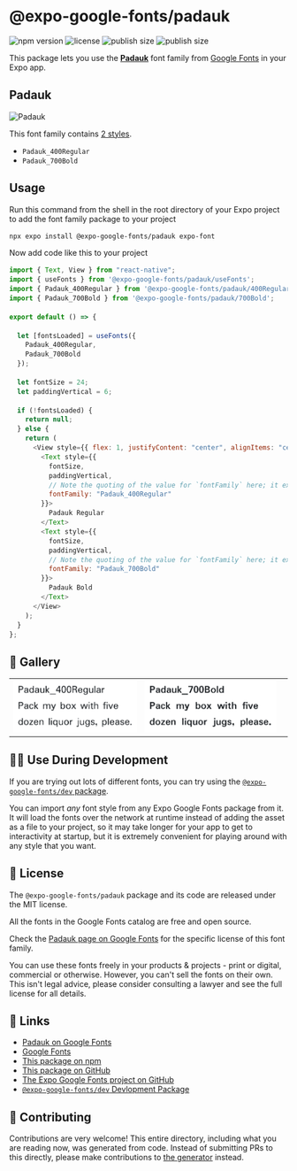 # @expo-google-fonts/padauk

![npm version](https://flat.badgen.net/npm/v/@expo-google-fonts/padauk)
![license](https://flat.badgen.net/github/license/expo/google-fonts)
![publish size](https://flat.badgen.net/packagephobia/install/@expo-google-fonts/padauk)
![publish size](https://flat.badgen.net/packagephobia/publish/@expo-google-fonts/padauk)

This package lets you use the [**Padauk**](https://fonts.google.com/specimen/Padauk) font family from [Google Fonts](https://fonts.google.com/) in your Expo app.

## Padauk

![Padauk](./font-family.png)

This font family contains [2 styles](#-gallery).

- `Padauk_400Regular`
- `Padauk_700Bold`

## Usage

Run this command from the shell in the root directory of your Expo project to add the font family package to your project

```sh
npx expo install @expo-google-fonts/padauk expo-font
```

Now add code like this to your project

```js
import { Text, View } from "react-native";
import { useFonts } from '@expo-google-fonts/padauk/useFonts';
import { Padauk_400Regular } from '@expo-google-fonts/padauk/400Regular';
import { Padauk_700Bold } from '@expo-google-fonts/padauk/700Bold';

export default () => {

  let [fontsLoaded] = useFonts({
    Padauk_400Regular, 
    Padauk_700Bold
  });

  let fontSize = 24;
  let paddingVertical = 6;

  if (!fontsLoaded) {
    return null;
  } else {
    return (
      <View style={{ flex: 1, justifyContent: "center", alignItems: "center" }}>
        <Text style={{
          fontSize,
          paddingVertical,
          // Note the quoting of the value for `fontFamily` here; it expects a string!
          fontFamily: "Padauk_400Regular"
        }}>
          Padauk Regular
        </Text>
        <Text style={{
          fontSize,
          paddingVertical,
          // Note the quoting of the value for `fontFamily` here; it expects a string!
          fontFamily: "Padauk_700Bold"
        }}>
          Padauk Bold
        </Text>
      </View>
    );
  }
};
```

## 🔡 Gallery


||||
|-|-|-|
|![Padauk_400Regular](./400Regular/Padauk_400Regular.ttf.png)|![Padauk_700Bold](./700Bold/Padauk_700Bold.ttf.png)|||


## 👩‍💻 Use During Development

If you are trying out lots of different fonts, you can try using the [`@expo-google-fonts/dev` package](https://github.com/expo/google-fonts/tree/master/font-packages/dev#readme).

You can import _any_ font style from any Expo Google Fonts package from it. It will load the fonts over the network at runtime instead of adding the asset as a file to your project, so it may take longer for your app to get to interactivity at startup, but it is extremely convenient for playing around with any style that you want.


## 📖 License

The `@expo-google-fonts/padauk` package and its code are released under the MIT license.

All the fonts in the Google Fonts catalog are free and open source.

Check the [Padauk page on Google Fonts](https://fonts.google.com/specimen/Padauk) for the specific license of this font family.

You can use these fonts freely in your products & projects - print or digital, commercial or otherwise. However, you can't sell the fonts on their own. This isn't legal advice, please consider consulting a lawyer and see the full license for all details.

## 🔗 Links

- [Padauk on Google Fonts](https://fonts.google.com/specimen/Padauk)
- [Google Fonts](https://fonts.google.com/)
- [This package on npm](https://www.npmjs.com/package/@expo-google-fonts/padauk)
- [This package on GitHub](https://github.com/expo/google-fonts/tree/master/font-packages/padauk)
- [The Expo Google Fonts project on GitHub](https://github.com/expo/google-fonts)
- [`@expo-google-fonts/dev` Devlopment Package](https://github.com/expo/google-fonts/tree/master/font-packages/dev)

## 🤝 Contributing

Contributions are very welcome! This entire directory, including what you are reading now, was generated from code. Instead of submitting PRs to this directly, please make contributions to [the generator](https://github.com/expo/google-fonts/tree/master/packages/generator) instead.
